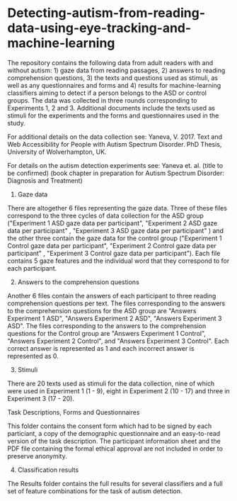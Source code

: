 # Detecting-autism-from-reading-data-using-eye-tracking-and-machine-learning

The repository contains the following data from adult readers with and without autism: 1) gaze data from reading passages, 2) answers to reading comprehension questions, 3) the texts and questions used as stimuli, as well as any questionnaires and forms and 4) results for machine-learning classifiers aiming to detect if a person belongs to the ASD or control groups. The data was collected in three rounds corresponding to Experiments 1, 2 and 3. Additional documents include the texts used as stimuli for the experiments and the forms and questionnaires used in the study. 

For additional details on the data collection see: Yaneva, V. 2017. Text and Web Accessibility for People with Autism Spectrum Disorder. PhD Thesis, University of Wolverhampton, UK.

For details on the autism detection experiments see: Yaneva et. al. (title to be confirmed) (book chapter in preparation for Autism Spectrum Disorder: Diagnosis and Treatment)

1) Gaze data

There are altogether 6 files representing the gaze data. Three of these files correspond to the three cycles of data collection for the ASD group ("Experiment 1 ASD gaze data per participant", "Experiment 2 ASD gaze data per participant" , "Experiment 3 ASD gaze data per participant" ) and the other three contain the gaze data for the control group ("Experiment 1 Control gaze data per participant", "Experiment 2 Control gaze data per participant" , "Experiment 3 Control gaze data per participant"). Each file contains 5 gaze features and the individual word that they correspond to for each participant.

2) Answers to the comprehension questions

Another 6 files contain the answers of each participant to three reading comprehension questions per text. The files corresponding to the answers to the comprehension questions for the ASD group are "Answers Experiment 1 ASD", "Answers Experiment 2 ASD", "Answers Experiment 3 ASD". The files corresponding to the answers to the comprehension questions for the Control group are "Answers Experiment 1 Control", "Answers Experiment 2 Control", and "Answers Experiment 3 Control". Each correct answer is represented as 1 and each incorrect answer is represented as 0.

3) Stimuli

There are 20 texts used as stimuli for the data collection, nine of which were used in Experiment 1 (1 - 9), eight in Experiment 2 (10 - 17) and three in Experiment 3 (17 - 20).

Task Descriptions, Forms and Questionnaires

This folder contains the consent form which had to be signed by each particiant, a copy of the demographic questionnaire and an easy-to-read version of the task description. The participant information sheet and the PDF file containing the formal ethical approval are not included in order to preserve anonymity.

4) Classification results

The Results folder contains the full results for several classifiers and a full set of feature combinations for the task of autism detection.

